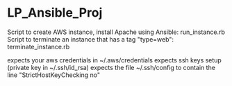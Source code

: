 # LP_Ansible_Proj
Script to create AWS instance, install Apache using Ansible: run_instance.rb
Script to terminate an instance that has a tag "type=web": terminate_instance.rb

expects your aws credentials in ~/.aws/credentials
expects ssh keys setup (private key in ~/.ssh/id_rsa)
expects the file ~/.ssh/config to contain the line "StrictHostKeyChecking no"
